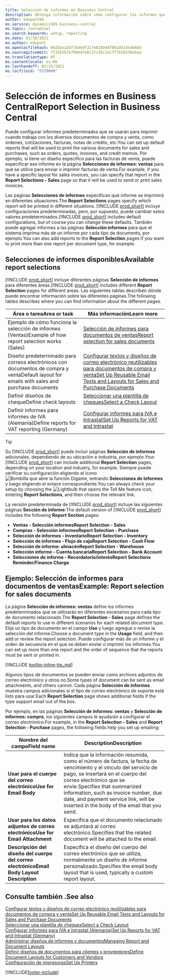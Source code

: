 ```yaml
---
title: Selección de informes en Business Central
description: Obtenga información sobre cómo configurar los informes que utiliza para imprimir varios tipos de documentos en Business Central.
author: edupont04
ms.service: dynamics365-business-central
ms.topic: conceptual
ms.search.keywords: setup, reporting
ms.date: 01/18/2021
ms.author: edupont
ms.openlocfilehash: 9d282ea35f7b4bdf317e818504f061d4145404bd
ms.sourcegitcommit: ff2b55b7e790447e0c1fcd5c2ec7f7610338ebaa
ms.translationtype: HT
ms.contentlocale: es-MX
ms.lasthandoff: 02/15/2021
ms.locfileid: "5379009"
---
```

# <a name="report-selection-in-business-central"></a><span data-ttu-id="dcd98-103">Selección de informes en Business Central</span><span class="sxs-lookup"><span data-stu-id="dcd98-103">Report Selection in Business Central</span></span>

<span data-ttu-id="dcd98-104">Puede configurar informes predeterminados que se usarán para imprimir cuando trabaja con los diversos documentos de compra y venta, como órdenes, cotizaciones, facturas, notas de crédito, etc.</span><span class="sxs-lookup"><span data-stu-id="dcd98-104">You can set up default reports that will be used to print the various documents for sales and purchases, such as orders, quotes, invoices, and credit memos.</span></span> <span data-ttu-id="dcd98-105">Por ejemplo, si tiene un diseño específico para las facturas de venta, puede especificar ese informe en la página **Selecciones de informes: ventas** para que se utilice para enviar o imprimir facturas de venta.</span><span class="sxs-lookup"><span data-stu-id="dcd98-105">For example, if you have a specific layout for sales invoices, you can specify that report in the **Report Selections - Sales** page so that it will be used to send or print sales invoices.</span></span>  

<span data-ttu-id="dcd98-106">Las páginas **Selecciones de informes** especifican qué informe se imprimirá en diferentes situaciones.</span><span class="sxs-lookup"><span data-stu-id="dcd98-106">The **Report Selections** pages specify which report will be printed in different situations.</span></span> <span data-ttu-id="dcd98-107">[!INCLUDE [prod_short](includes/prod_short.md)] incluye configuraciones predeterminadas, pero, por supuesto, puede cambiar estos valores predeterminados.</span><span class="sxs-lookup"><span data-stu-id="dcd98-107">[!INCLUDE [prod_short](includes/prod_short.md)] includes default configurations, but of course you can change these defaults.</span></span> <span data-ttu-id="dcd98-108">También puede agregar informes a las páginas **Selección informes** para que el sistema imprima más de un informe por cada tipo de documento, por ejemplo.</span><span class="sxs-lookup"><span data-stu-id="dcd98-108">You can also add reports to the **Report Selection** pages if you want to print more than one report per document type, for example.</span></span>  

## <a name="available-report-selections"></a><span data-ttu-id="dcd98-109">Selecciones de informes disponibles</span><span class="sxs-lookup"><span data-stu-id="dcd98-109">Available report selections</span></span>

<span data-ttu-id="dcd98-110">[!INCLUDE [prod_short](includes/prod_short.md)] incluye diferentes páginas **Selección de informes** para diferentes áreas.</span><span class="sxs-lookup"><span data-stu-id="dcd98-110">[!INCLUDE [prod_short](includes/prod_short.md)] includes different **Report Selection** pages for different areas.</span></span> <span data-ttu-id="dcd98-111">Las siguientes tablas describen dónde puede encontrar información sobre las diferentes páginas.</span><span class="sxs-lookup"><span data-stu-id="dcd98-111">The following tables describes where you can find information about the different pages.</span></span>  

|<span data-ttu-id="dcd98-112">Área o tarea</span><span class="sxs-lookup"><span data-stu-id="dcd98-112">Area or task</span></span>  |<span data-ttu-id="dcd98-113">Más información</span><span class="sxs-lookup"><span data-stu-id="dcd98-113">Learn more</span></span>|
|--------------|----------|
|<span data-ttu-id="dcd98-114">Ejemplo de cómo funciona la selección de informes (Ventas)</span><span class="sxs-lookup"><span data-stu-id="dcd98-114">Example of how report selection works (Sales)</span></span>|[<span data-ttu-id="dcd98-115">Selección de informes para documentos de ventas</span><span class="sxs-lookup"><span data-stu-id="dcd98-115">Report selection for sales documents</span></span>](#example-report-selection-for-sales-documents)|
|<span data-ttu-id="dcd98-116">Diseño predeterminado para correos electrónicos con documentos de compra y venta</span><span class="sxs-lookup"><span data-stu-id="dcd98-116">Default layout for emails with sales and purchase documents</span></span>  |[<span data-ttu-id="dcd98-117">Configurar textos y diseños de correo electrónico reutilizables para documentos de compra y venta</span><span class="sxs-lookup"><span data-stu-id="dcd98-117">Set Up Reusable Email Texts and Layouts for Sales and Purchase Documents</span></span>](admin-how-setup-email.md#set-up-reusable-email-texts-and-layouts-for-sales-and-purchase-documents) |
|<span data-ttu-id="dcd98-118">Definir diseños de cheque</span><span class="sxs-lookup"><span data-stu-id="dcd98-118">Define check layouts</span></span>     |[<span data-ttu-id="dcd98-119">Seleccionar una plantilla de cheques</span><span class="sxs-lookup"><span data-stu-id="dcd98-119">Select a Check Layout</span></span>](finance-how-define-check-layouts.md) |
|<span data-ttu-id="dcd98-120">Definir informes para informes de IVA (Alemania)</span><span class="sxs-lookup"><span data-stu-id="dcd98-120">Define reports for VAT reporting (Germany)</span></span>|[<span data-ttu-id="dcd98-121">Configurar informes para IVA e Intrastat</span><span class="sxs-lookup"><span data-stu-id="dcd98-121">Set Up Reports for VAT and Intrastat</span></span>](LocalFunctionality/Germany/how-to-set-up-reports-for-vat-and-intrastat.md) |

> [!TIP]
> <span data-ttu-id="dcd98-122">Su [!INCLUDE [prod_short](includes/prod_short.md)] puede incluir páginas **Selección de informes** adicionales, dependiendo de su ubicación e industria, por ejemplo.</span><span class="sxs-lookup"><span data-stu-id="dcd98-122">Your [!INCLUDE [prod_short](includes/prod_short.md)] can include additional **Report Selection** pages, depending on your location and industry, for example.</span></span> <span data-ttu-id="dcd98-123">Siempre puede verificar su configuración eligiendo el icono ![Bombilla que abre la función Dígame](media/ui-search/search_small.png "Dígame qué desea hacer"), entrando **Selecciones de informes** y luego eligiendo el enlace correspondiente.</span><span class="sxs-lookup"><span data-stu-id="dcd98-123">You can always check your setup by choosing the ![Lightbulb that opens the Tell Me feature](media/ui-search/search_small.png "Tell me what you want to do") icon, entering **Report Selections**, and then choose the relevant link.</span></span>

<span data-ttu-id="dcd98-124">La versión predeterminada de [!INCLUDE [prod_short](includes/prod_short.md)] incluye las siguientes páginas **Sección de informe**:</span><span class="sxs-lookup"><span data-stu-id="dcd98-124">The default version of [!INCLUDE [prod_short](includes/prod_short.md)] includes the following **Report Section** pages:</span></span>

* <span data-ttu-id="dcd98-125">**Ventas - Selección informes**</span><span class="sxs-lookup"><span data-stu-id="dcd98-125">**Report Selection - Sales**</span></span>  
* <span data-ttu-id="dcd98-126">**Compras - Selección informes**</span><span class="sxs-lookup"><span data-stu-id="dcd98-126">**Report Selection - Purchase**</span></span>  
* <span data-ttu-id="dcd98-127">**Selección de informes - Inventario**</span><span class="sxs-lookup"><span data-stu-id="dcd98-127">**Report Selection - Inventory**</span></span>  
* <span data-ttu-id="dcd98-128">**Selección de informes - Flujo de caja**</span><span class="sxs-lookup"><span data-stu-id="dcd98-128">**Report Selection - Cash Flow**</span></span>  
* <span data-ttu-id="dcd98-129">**Selección de informe: almacén**</span><span class="sxs-lookup"><span data-stu-id="dcd98-129">**Report Selection - Warehouse**</span></span>  
* <span data-ttu-id="dcd98-130">**Selección informe - Cuenta bancaria**</span><span class="sxs-lookup"><span data-stu-id="dcd98-130">**Report Selection - Bank Account**</span></span>  
* <span data-ttu-id="dcd98-131">**Selecciones de informe - Recordatorio/interés**</span><span class="sxs-lookup"><span data-stu-id="dcd98-131">**Report Selections Reminder/Finance Charge**</span></span>  

## <a name="example-report-selection-for-sales-documents"></a><span data-ttu-id="dcd98-132">Ejemplo: Selección de informes para documentos de ventas</span><span class="sxs-lookup"><span data-stu-id="dcd98-132">Example: Report selection for sales documents</span></span>

<span data-ttu-id="dcd98-133">La página **Selección de informes: ventas** define los informes predeterminados que se utilizarán en diferentes escenarios para cada tipo de documento relacionado.</span><span class="sxs-lookup"><span data-stu-id="dcd98-133">The **Report Selection - Sales** page defines the default reports to use in different scenarios for each related document type.</span></span> <span data-ttu-id="dcd98-134">Elija un tipo de documento en el campo **Uso** y luego agregue o revise la selección del informe.</span><span class="sxs-lookup"><span data-stu-id="dcd98-134">Choose a document type in the **Usage** field, and then add or review the report selection.</span></span> <span data-ttu-id="dcd98-135">Puede configurar más de un informe y el orden de secuencia en el que se deben enviar o imprimir los informes.</span><span class="sxs-lookup"><span data-stu-id="dcd98-135">You can set up more than one report and the order of sequence that the reports must be sent or printed in.</span></span>  

[!INCLUDE [tooltip-inline-tip_md](includes/tooltip-inline-tip_md.md)]

<span data-ttu-id="dcd98-136">Algunos tipos de documentos se pueden enviar como archivos adjuntos de correo electrónico y otros no.</span><span class="sxs-lookup"><span data-stu-id="dcd98-136">Some types of document can be sent as email attachments, and others cannot.</span></span> <span data-ttu-id="dcd98-137">Cada página **Selección de informes** muestra campos adicionales si el tipo de correo electrónico de soporte está listo para usar.</span><span class="sxs-lookup"><span data-stu-id="dcd98-137">Each **Report Selection** page shows additional fields if the type support email out of the box.</span></span>  

<span data-ttu-id="dcd98-138">Por ejemplo, en las páginas **Selección de informes: ventas** y **Selección de informes: compra**, los siguientes campos le ayudarán a configurar el correo electrónico:</span><span class="sxs-lookup"><span data-stu-id="dcd98-138">For example, in the **Report Selection - Sales** and **Report Selection - Purchase** pages, the following fields help you set up emailing:</span></span>

|<span data-ttu-id="dcd98-139">Nombre del campo</span><span class="sxs-lookup"><span data-stu-id="dcd98-139">Field name</span></span> |<span data-ttu-id="dcd98-140">Description</span><span class="sxs-lookup"><span data-stu-id="dcd98-140">Description</span></span>  |
|-----------|-------------|
|<span data-ttu-id="dcd98-141">**Usar para el cuerpo del correo electrónico**</span><span class="sxs-lookup"><span data-stu-id="dcd98-141">**Use for Email Body**</span></span>| <span data-ttu-id="dcd98-142">Indica que la información resumida, como el número de factura, la fecha de vencimiento y el vínculo del servicio de pago, se insertará en el cuerpo del correo electrónico que se envíe.</span><span class="sxs-lookup"><span data-stu-id="dcd98-142">Specifies that summarized information, such as invoice number, due date, and payment service link, will be inserted in the body of the email that you send.</span></span>        |
|<span data-ttu-id="dcd98-143">**Usar para los datos adjuntos de correo electrónico**</span><span class="sxs-lookup"><span data-stu-id="dcd98-143">**Use for Email Attachment**</span></span>| <span data-ttu-id="dcd98-144">Especifica que el documento relacionado se adjuntará al correo electrónico.</span><span class="sxs-lookup"><span data-stu-id="dcd98-144">Specifies that the related document will be attached to the email.</span></span>|
|<span data-ttu-id="dcd98-145">**Descripción del diseño del cuerpo del correo electrónico**</span><span class="sxs-lookup"><span data-stu-id="dcd98-145">**Email Body Layout Description**</span></span>|<span data-ttu-id="dcd98-146">Especifica el diseño del cuerpo del correo electrónico que se utiliza, normalmente un diseño de informe personalizado.</span><span class="sxs-lookup"><span data-stu-id="dcd98-146">Specifies the email body layout that is used, typically a custom report layout.</span></span> |

## <a name="see-also"></a><span data-ttu-id="dcd98-147">Consulte también .</span><span class="sxs-lookup"><span data-stu-id="dcd98-147">See also</span></span>

[<span data-ttu-id="dcd98-148">Configurar textos y diseños de correo electrónico reutilizables para documentos de compra y venta</span><span class="sxs-lookup"><span data-stu-id="dcd98-148">Set Up Reusable Email Texts and Layouts for Sales and Purchase Documents</span></span>](admin-how-setup-email.md#set-up-reusable-email-texts-and-layouts-for-sales-and-purchase-documents)  
[<span data-ttu-id="dcd98-149">Seleccionar una plantilla de cheques</span><span class="sxs-lookup"><span data-stu-id="dcd98-149">Select a Check Layout</span></span>](finance-how-define-check-layouts.md)  
[<span data-ttu-id="dcd98-150">Configurar informes para IVA e Intrastat (Alemania)</span><span class="sxs-lookup"><span data-stu-id="dcd98-150">Set Up Reports for VAT and Intrastat (Germany)</span></span>](LocalFunctionality/Germany/how-to-set-up-reports-for-vat-and-intrastat.md)  
[<span data-ttu-id="dcd98-151">Administrar diseños de informes y documentos</span><span class="sxs-lookup"><span data-stu-id="dcd98-151">Managing Report and Document Layouts</span></span>](ui-manage-report-layouts.md)  
[<span data-ttu-id="dcd98-152">Definir diseños de documentos para clientes y proveedores</span><span class="sxs-lookup"><span data-stu-id="dcd98-152">Define Document Layouts for Customers and Vendors</span></span>](ui-define-customer-vendor-document-layouts.md)  
[<span data-ttu-id="dcd98-153">Configuración de impresoras</span><span class="sxs-lookup"><span data-stu-id="dcd98-153">Set Up Printers</span></span>](ui-specify-printer-selection-reports.md)  


[!INCLUDE[footer-include](includes/footer-banner.md)]